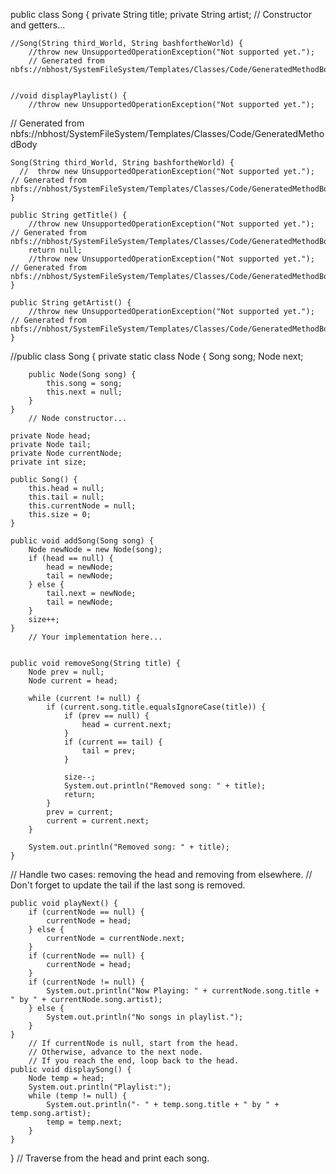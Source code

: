 public class Song {
    private String title;
    private String artist;
    // Constructor and getters...

    //Song(String third_World, String bashfortheWorld) {
        //throw new UnsupportedOperationException("Not supported yet.");
        // Generated from nbfs://nbhost/SystemFileSystem/Templates/Classes/Code/GeneratedMethodBody
    

    //void displayPlaylist() {
        //throw new UnsupportedOperationException("Not supported yet."); 
// Generated from nbfs://nbhost/SystemFileSystem/Templates/Classes/Code/GeneratedMethodBody

    Song(String third_World, String bashfortheWorld) {
      //  throw new UnsupportedOperationException("Not supported yet."); // Generated from nbfs://nbhost/SystemFileSystem/Templates/Classes/Code/GeneratedMethodBody
    }

    public String getTitle() {
        //throw new UnsupportedOperationException("Not supported yet."); // Generated from nbfs://nbhost/SystemFileSystem/Templates/Classes/Code/GeneratedMethodBody
        return null;
        //throw new UnsupportedOperationException("Not supported yet."); // Generated from nbfs://nbhost/SystemFileSystem/Templates/Classes/Code/GeneratedMethodBody
    }

    public String getArtist() {
        //throw new UnsupportedOperationException("Not supported yet."); // Generated from nbfs://nbhost/SystemFileSystem/Templates/Classes/Code/GeneratedMethodBody
    }
 

    

//public class Song {
    private static class Node {
        Song song;
        Node next;
        
        public Node(Song song) {
            this.song = song;
            this.next = null;
        }
    }
        // Node constructor...

    private Node head;
    private Node tail;
    private Node currentNode;
    private int size;

    public Song() {
        this.head = null;
        this.tail = null;
        this.currentNode = null;
        this.size = 0;
    }

    public void addSong(Song song) {
        Node newNode = new Node(song);
        if (head == null) {
            head = newNode;
            tail = newNode;
        } else {
            tail.next = newNode;
            tail = newNode;   
        }
        size++;
    }
        // Your implementation here...
    

    public void removeSong(String title) {
        Node prev = null;
        Node current = head;
        
        while (current != null) {
            if (current.song.title.equalsIgnoreCase(title)) {
                if (prev == null) {
                    head = current.next;
                }
                if (current == tail) {
                    tail = prev;
                }
                
                size--;
                System.out.println("Removed song: " + title);
                return;
            }
            prev = current; 
            current = current.next;
        }
        
        System.out.println("Removed song: " + title);
    }

// Handle two cases: removing the head and removing from elsewhere.
        // Don't forget to update the tail if the last song is removed.
 
    public void playNext() {
        if (currentNode == null) {
            currentNode = head;
        } else {
            currentNode = currentNode.next;
        }
        if (currentNode == null) {
            currentNode = head;
        }
        if (currentNode != null) {
            System.out.println("Now Playing: " + currentNode.song.title + " by " + currentNode.song.artist);
        } else {
            System.out.println("No songs in playlist.");
        }
    }
        // If currentNode is null, start from the head.
        // Otherwise, advance to the next node.
        // If you reach the end, loop back to the head.
    public void displaySong() {
        Node temp = head;
        System.out.println("Playlist:");
        while (temp != null) {
            System.out.println("- " + temp.song.title + " by " + temp.song.artist);
            temp = temp.next;
        }
    }
}
        // Traverse from the head and print each song.

      
